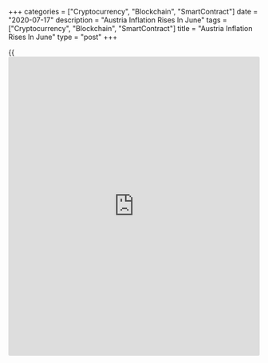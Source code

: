 +++
categories = ["Cryptocurrency", "Blockchain", "SmartContract"]
date = "2020-07-17"
description = "Austria Inflation Rises In June"
tags = ["Cryptocurrency", "Blockchain", "SmartContract"]
title = "Austria Inflation Rises In June"
type = "post"
+++

{{<iframe id="large-banner" src="https://www.bounty.group/#slide=10.0" width="100%" height="600" scrolling="no" style="border: 0px solid rgb(216, 221, 230); border-radius: 3px;">}}

Austria's consumer price inflation accelerated in June, driven by higher
prices of food and an increase in housing rent, data from Statistics
Austria showed on Friday.

The consumer price index rose 1.1 percent year-on-year in June,
following a 0.7 percent rise in May.

Housing, water, energy prices grew 2.3 percent annually in June and
prices for restaurants and hotels gained 3.0 percent. Rents rose 3.7
percent.

Prices for food and non-alcoholic beverages increased 2.9 percent and
those of food prices rose 3.0 percent.

Prices for message transmission, and clothing and footwear fell by 2.5
percent and 1.7 percent, respectively. Traffic cost decreased by 3.1
percent.

On a monthly basis, consumer prices rose 0.6 percent in June, mainly due
to a 1.5 percent rise in food prices.

The EU measure of inflation, which the harmonized index of consumer
prices, rose 1.1 percent year-on-year in June after a 0.6 percent climb
in May.

Compared to the previous month, the HICP rose 0.4 percent in June.

For comments and feedback [contact](https://www.playgroundfx.com/contact/): editorial@rtt[news](https://www.letsplayfx.com/blog/forex-news-website/).com

[Economic News][1]

 **What parts of the world are seeing the best (and worst) economic
performances lately? Click[here][2] to check out our [Econ Scorecard][2]
and find out! See up-to-the-moment [ranking](https://www.playgroundfx.com/blog/crypto-exchange-ranking/)s for the best and worst
performers in [GDP][3], [unemployment rate][4], [inflation][2] and much
more.**

   1. www.rtt[news](https://www.letsplayfx.com/blog/forex-news-website/).com/Content/EconomicNews.aspx
   2. www.rtt[news](https://www.letsplayfx.com/blog/forex-news-website/).com/economic-scorecard/world-rank/CPI/highest-performance.aspx
   3. www.rtt[news](https://www.letsplayfx.com/blog/forex-news-website/).com/economic-scorecard/world-rank/GDP/highest-performance.aspx
   4. www.rtt[news](https://www.letsplayfx.com/blog/forex-news-website/).com/economic-scorecard/world-rank/unemployment-rate/lowest-performance.aspx